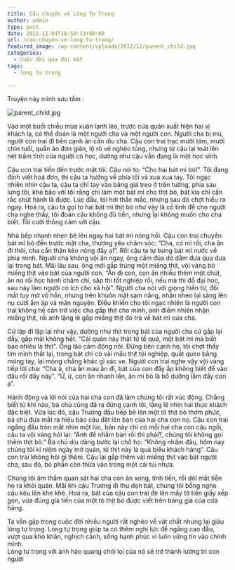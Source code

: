 ```yaml
---
title: Câu chuyện về Lòng Tự Trọng
author: admin
type: post
date: 2012-12-04T16:59:13+00:00
url: /cau-chuyen-ve-long-tu-trong/
featured_image: /wp-content/uploads/2012/12/parent_child.jpg
categories:
  - Cuộc đời qua đôi mắt
tags:
  - long tu trong

---
```

Truyện này mình sưu tầm :


![parent_child.jpg](/wp-content/uploads/2012/12/parent_child.jpg)


Vào một buổi chiều mùa xuân lạnh lẽo, trước cửa quán xuất hiện hai vị khách lạ, có thể đoán là một người cha và một người con. Người cha bị mù, người con trai đi bên cạnh ân cần dìu cha. Cậu con trai trạc mười tám, mười chín tuổi, quần áo đơn giản, lộ rõ vẻ nghèo túng, nhưng từ cậu lại toát lên nét trầm tĩnh của người có học, dường như cậu vẫn đang là một học sinh.

Cậu con trai tiến đến trước mặt tôi. Cậu nói to: “Cho hai bát mì bò!”. Tôi đang định viết hoá đơn, thì cậu ta hướng về phía tôi và xua xua tay. Tôi ngạc nhiên nhìn cậu ta, cậu ta chỉ tay vào bảng giá treo ở trên tường, phía sau lưng tôi, khẽ bảo với tôi rằng chỉ làm một bát mì cho thịt bò, bát kia chỉ cần rắc chút hành là được. Lúc đầu, tôi hơi thắc mắc, nhưng sau đó chợt hiểu ra ngay. Hoá ra, cậu ta gọi to hai bát mì thịt bò như vậy là cố tình để cho người cha nghe thấy, tôi đoán cậu không đủ tiền, nhưng lại không muốn cho cha biết. Tôi cười thông cảm với cậu.

Nhà bếp nhanh nhẹn bê lên ngay hai bát mì nóng hổi. Cậu con trai chuyển bát mì bò đến trước mặt cha, thương yêu chăm sóc: “Cha, có mì rồi, cha ăn đi thôi, cha cẩn thận kẻo nóng đấy ạ!”. Rồi cậu ta tự bưng bát mì nước về phía mình. Người cha không vội ăn ngay, ông cầm đũa dò dẫm đưa qua đưa lại trong bát. Mãi lâu sau, ông mới gắp trúng một miếng thịt, vội vàng bỏ miếng thịt vào bát của người con. “Ăn đi con, con ăn nhiều thêm một chút, ăn no rồi học hành chăm chỉ, sắp thi tốt nghiệp rồi, nếu mà thi đỗ đại học, sau này làm người có ích cho xã hội”. Người cha nói với giọng hiền từ, đôi mắt tuy mờ vô hồn, nhưng trên khuôn mặt sạm nắng, nhăn nheo lại sáng lên nụ cười ấm áp và mãn nguyện. Điều khiến cho tôi ngạc nhiên là người con trai không hề cản trở việc cha gắp thịt cho mình, anh điềm nhiên nhận miếng thịt, rồi anh lặng lẽ gắp miếng thịt đó trả về bát mì của cha.

Cứ lặp đi lặp lại như vậy, dường như thịt trong bát của người cha cứ gắp lại đầy, gắp mãi không hết. “Cái quán này thật tử tế quá, một bát mì mà biết bao nhiêu là thịt”. Ông lão cảm động nói. Đứng bên cạnh họ, tôi chợt thấy tim mình thắt lại, trong bát chỉ có vài mẩu thịt tội nghiệp, quắt queo bằng móng tay, lại mỏng chẳng khác gì xác ve. Người con trai nghe vậy vội vàng tiếp lời cha: “Cha à, cha ăn mau ăn đi, bát của con đầy ắp không biết để vào đâu rồi đây này”. “Ừ, ừ, con ăn nhanh lên, ăn mì bò là bổ dưỡng lắm đấy con ạ”.

Hành động và lời nói của hai cha con đã làm chúng tôi rất xúc động. Chẳng biết từ khi nào, bà chủ cũng đã ra đứng cạnh tôi, lặng lẽ nhìn hai thực khách đặc biệt. Vừa lúc đó, cậu Trương đầu bếp bê lên một tô thịt bò thơm phức, bà chủ đưa mắt ra hiệu bảo cậu đặt lên bàn của hai cha con nọ. Cậu con trai ngẩng đầu tròn mắt nhìn một lúc, bàn này chỉ có mỗi hai cha con cậu ngồi, cậu ta vội vàng hỏi lại: “Anh để nhầm bàn rồi thì phải?, chúng tôi không gọi thêm thịt bò.” Bà chủ dịu dàng bước lại chỗ họ: “Không nhầm đâu, hôm nay chúng tôi kỉ niệm ngày mở quán, tô thịt này là quà biếu khách hàng”. Cậu con trai không hỏi gì thêm. Cậu lại gắp thêm vài miếng thịt vào bát người cha, sau đó, bỏ phần còn thừa vào trong một cái túi nhựa.

Chúng tôi âm thầm quan sát hai cha con ăn xong, tính tiền, rồi dõi mắt tiễn họ ra khỏi quán. Mãi khi cậu Trương đi thu dọn bát, chúng tôi bỗng nghe cậu kêu lên khe khẽ. Hoá ra, bát của cậu con trai đè lên mấy tờ tiền giấy xếp gọn, vừa đúng giá tiền của một tô thịt bò được viết trên bảng giá của cửa hàng.

Ta vẫn gặp trong cuộc đời nhiều người rất nghèo về vật chất nhưng lại giàu lòng tự trọng. Lòng tự trọng giúp ta có thêm nghị lực để ngẩng cao đầu, vượt qua khó khăn, nghịch cảnh, sống hạnh phúc vì luôn vững tin vào chính mình.  
Lòng tự trọng với ánh hào quang chói lọi của nó sẽ trở thành lương tri con người

 [1]: ../wp-content/uploads/2012/12/parent_child.jpg
